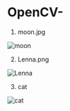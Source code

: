 # OpenCV-

1. moon.jpg

![moon](https://user-images.githubusercontent.com/50189142/82632102-40f02800-9c32-11ea-86d9-9075fa01dd90.jpg)

2. Lenna.png

![Lenna](https://user-images.githubusercontent.com/50189142/82631932-c45d4980-9c31-11ea-8946-ada6d139cc40.png)

3. cat

![cat](https://user-images.githubusercontent.com/50189142/82632131-51a09e00-9c32-11ea-9c77-61ec88b46177.jpg)
